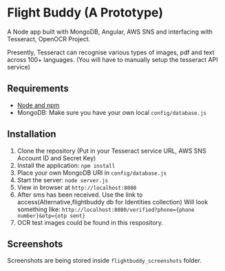 # Flight Buddy (A Prototype)

A Node app built with MongoDB, Angular, AWS SNS and interfacing with Tesseract, OpenOCR Project. 

Presently, Tesseract can recognise various types of images, pdf and text across 100+ languages.
(You will have to manually setup the tesseract API service)

## Requirements

- [Node and npm](http://nodejs.org)
- MongoDB: Make sure you have your own local  `config/database.js`

## Installation

1. Clone the repository (Put in your Tesseract service URL, AWS SNS Account ID and Secret Key)
2. Install the application: `npm install`
3. Place your own MongoDB URI in `config/database.js`
3. Start the server: `node server.js`
4. View in browser at `http://localhost:8080`
5. After sms has been received. Use the link to access(Alternative,flightbuddy db for Identities collection)
   Will look something like:  `http://localhost:8080/verified?phone={phone number}&otp={otp sent}` 
6. OCR test images could be found in this respository.

## Screenshots

Screenshots are being stored inside `flightbuddy_screenshots` folder.

